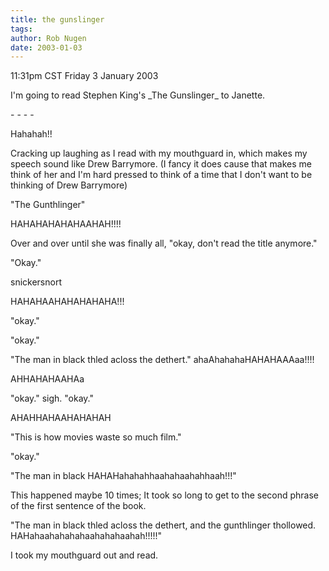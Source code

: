 ```yaml
---
title: the gunslinger
tags: 
author: Rob Nugen
date: 2003-01-03
---
```


<p class=date>11:31pm CST Friday 3 January 2003</p>

<p>I'm going to read Stephen King's _The Gunslinger_ to Janette.</p>

<p>- - - -</p>

<p>Hahahah!!</p>

<p>Cracking up laughing as I read with my mouthguard in, which makes
my speech sound like Drew Barrymore.  (I fancy it does cause that
makes me think of her and I'm hard pressed to think of a time that I
don't want to be thinking of Drew Barrymore)</p>

<p>"The Gunthlinger"</p>

<p>HAHAHAHAHAHAAHAH!!!!</p>

<p>Over and over until she was finally all, "okay, don't read the
title anymore."</p>

<p>"Okay."</p>

<p>snickersnort</p>

<p>HAHAHAAHAHAHAHAHA!!!</p>

<p>"okay."</p>

<p>"okay."</p>

<p>"The man in black thled acloss the dethert." ahaAhahahaHAHAHAAAaa!!!!</p>

<p>AHHAHAHAAHAa</p>

<p>"okay." sigh.  "okay."</p>

<p>AHAHHAHAAHAHAHAH</p>

<p>"This is how movies waste so much film."</p>

<p>"okay."</p>

<p>"The man in black HAHAHahahahhaahahaahahhaah!!!"</p>

<p>This happened maybe 10 times; It took so long to get to the second
phrase of the first sentence of the book.</p>

<p>"The man in black thled acloss the dethert, and the gunthlinger
thollowed. HAHahaahahahahaahahahaahah!!!!!"</p>

<p>I took my mouthguard out and read.</p>
